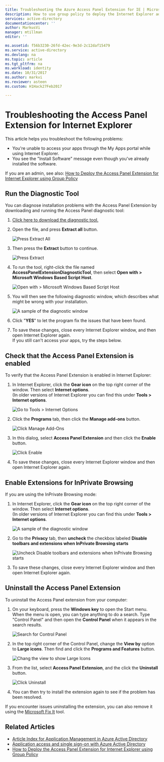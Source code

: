 ```yaml
---
title: Troubleshooting the Azure Access Panel Extension for IE | Microsoft Docs
description: How to use group policy to deploy the Internet Explorer add-on for the My Apps portal.
services: active-directory
documentationcenter: ''
author: MarkusVi
manager: mtillman
editor: ''

ms.assetid: f56b3230-26fd-42ec-9e3d-2c12daf15479
ms.service: active-directory
ms.devlang: na
ms.topic: article
ms.tgt_pltfrm: na
ms.workload: identity
ms.date: 10/31/2017
ms.author: markvi
ms.reviewer: asteen
ms.custom: H1Hack27Feb2017

---
```

# Troubleshooting the Access Panel Extension for Internet Explorer
This article helps you troubleshoot the following problems:

* You're unable to access your apps through the My Apps portal while using Internet Explorer.
* You see the "Install Software" message even though you've already installed the software.

If you are an admin, see also: [How to Deploy the Access Panel Extension for Internet Explorer using Group Policy](active-directory-saas-ie-group-policy.md)

## Run the Diagnostic Tool
You can diagnose installation problems with the Access Panel Extension by downloading and running the Access Panel diagnostic tool:

1. [Click here to download the diagnostic tool.](https://account.activedirectory.windowsazure.com/applications/AccessPanelExtensionDiagnosticTool/AccessPanelExtensionDiagnosticTool.zip)
2. Open the file, and press **Extract all** button.
   
    ![Press Extract All](./media/active-directory-saas-ie-troubleshooting/extract1.png)
3. Then press the **Extract** button to continue.
   
    ![Press Extract](./media/active-directory-saas-ie-troubleshooting/extract2.png)
4. To run the tool, right-click the file named **AccessPanelExtensionDiagnosticTool**, then select **Open with > Microsoft Windows Based Script Host**.
   
    ![Open with > Microsoft Windows Based Script Host](./media/active-directory-saas-ie-troubleshooting/open_tool.png)
5. You will then see the following diagnostic window, which describes what might be wrong with your installation.
   
    ![A sample of the diagnostic window](./media/active-directory-saas-ie-troubleshooting/tool_preview.png)
6. Click "**YES**" to let the program fix the issues that have been found.
7. To save these changes, close every Internet Explorer window, and then open Internet Explorer again.<br />If you still can't access your apps, try the steps below.

## Check that the Access Panel Extension is enabled
To verify that the Access Panel Extension is enabled in Internet Explorer:

1. In Internet Explorer, click the **Gear icon** on the top right corner of the window. Then select **Internet options**.<br />(In older versions of Internet Explorer you can find this under **Tools > Internet options**.
   
    ![Go to Tools > Internet Options](./media/active-directory-saas-ie-troubleshooting/internetoptions.png)
2. Click the **Programs** tab, then click the **Manage add-ons** button.
   
    ![Click Manage Add-Ons](./media/active-directory-saas-ie-troubleshooting/internetoptions_programs.png)
3. In this dialog, select **Access Panel Extension** and then click the **Enable** button.
   
    ![Click Enable](./media/active-directory-saas-ie-troubleshooting/enableaddon.png)
4. To save these changes, close every Internet Explorer window and then open Internet Explorer again.

## Enable Extensions for InPrivate Browsing
If you are using the InPrivate Browsing mode:

1. In Internet Explorer, click the **Gear icon** on the top right corner of the window. Then select **Internet options**.<br />(In older versions of Internet Explorer you can find this under **Tools > Internet options**.
   
    ![A sample of the diagnostic window](./media/active-directory-saas-ie-troubleshooting/inprivateoptions.png)
2. Go to the **Privacy** tab, then **uncheck** the checkbox labeled **Disable toolbars and extensions when InPrivate Browsing starts**</p>
   
    ![Uncheck Disable toolbars and extensions when InPrivate Browsing starts](./media/active-directory-saas-ie-troubleshooting/enabletoolbars.png)
3. To save these changes, close every Internet Explorer window and then open Internet Explorer again.

## Uninstall the Access Panel Extension
To uninstall the Access Panel extension from your computer:

1. On your keyboard, press the **Windows key** to open the Start menu. When the menu is open, you can type anything to do a search. Type "Control Panel" and then open the **Control Panel** when it appears in the search results.
   
    ![Search for Control Panel](./media/active-directory-saas-ie-troubleshooting/search_sm.png)
2. In the top right corner of the Control Panel, change the **View by** option to **Large icons**. Then find and click the **Programs and Features** button.
   
    ![Chang the view to show Large Icons](./media/active-directory-saas-ie-troubleshooting/control_panel.png)
3. From the list, select **Access Panel Extension**, and the click the **Uninstall** button.
   
    ![Click Uninstall](./media/active-directory-saas-ie-troubleshooting/uninstall.png)
4. You can then try to install the extension again to see if the problem has been resolved.

If you encounter issues uninstalling the extension, you can also remove it using the [Microsoft Fix It](https://go.microsoft.com/?linkid=9779673) tool.

## Related Articles
* [Article Index for Application Management in Azure Active Directory](active-directory-apps-index.md)
* [Application access and single sign-on with Azure Active Directory](manage-apps/what-is-single-sign-on.md)
* [How to Deploy the Access Panel Extension for Internet Explorer using Group Policy](active-directory-saas-ie-group-policy.md)

